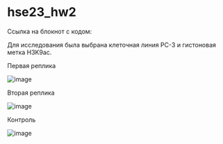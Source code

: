 # hse23_hw2

Ссылка на блокнот с кодом: 

Для исследования была выбрана клеточная линия PC-3 и гистоновая метка H3K9ac.

Первая реплика

![image](https://user-images.githubusercontent.com/115100892/222229366-27e32df5-b801-4f03-b9f0-33d705257228.png)

Вторая реплика

![image](https://user-images.githubusercontent.com/115100892/222229647-744b9247-4050-4fee-b0ce-96f5191cc70b.png)

Контроль

![image](https://user-images.githubusercontent.com/115100892/222229859-11ff538f-2f4f-4c7a-a8bc-63c67e4eee02.png)
